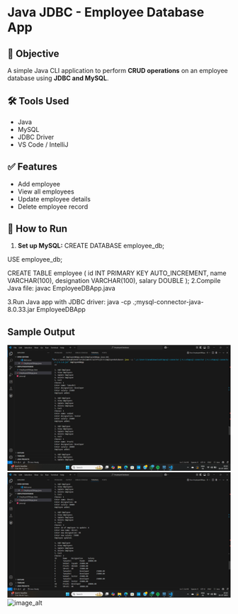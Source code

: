 # Java JDBC - Employee Database App

## 📌 Objective
A simple Java CLI application to perform **CRUD operations** on an employee database using **JDBC and MySQL**.

## 🛠️ Tools Used
- Java
- MySQL
- JDBC Driver
- VS Code / IntelliJ

## ✅ Features
- Add employee
- View all employees
- Update employee details
- Delete employee record

## 🏁 How to Run
1. **Set up MySQL:**
   CREATE DATABASE employee_db;

USE employee_db;

CREATE TABLE employee (
    id INT PRIMARY KEY AUTO_INCREMENT,
    name VARCHAR(100),
    designation VARCHAR(100),
    salary DOUBLE
);
2.Compile Java file:
javac EmployeeDBApp.java

3.Run Java app with JDBC driver:
java -cp .;mysql-connector-java-8.0.33.jar EmployeeDBApp

## Sample Output
![image_alt](https://github.com/tanu-pande/Employee-Database-App/blob/656f0d3a30facd956a4b15d80b1639305c484847/Screenshot%202025-07-03%20191046.png)
![image_alt](https://github.com/tanu-pande/Employee-Database-App/blob/b695cd607cbd32acc455427ec680e97d856954d9/Screenshot%202025-07-03%20191058.png)
![image_alt]()
